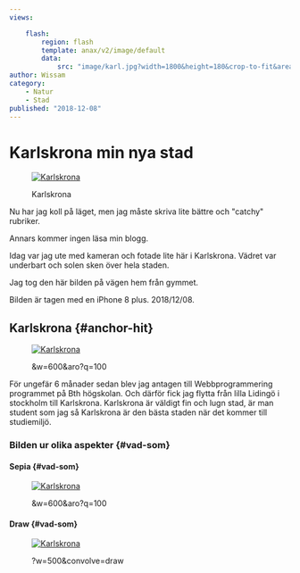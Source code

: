 ```yaml
---
views:

    flash:
        region: flash
        template: anax/v2/image/default
        data:
            src: "image/karl.jpg?width=1800&height=180&crop-to-fit&area=0,0,20,0&f0=brightness,5&f1=contrast,-10&sharpen"
author: Wissam
category:
    - Natur
    - Stad
published: "2018-12-08"
---
```

Karlskrona min nya stad
==================================

<figure class="figure right w25">
<a href="image/karl.jpg"><img src="image/karl.jpg?&q=100&w=200&h=200&crop-to-fit&area=0,20,25,10"alt="Karlskrona"></a>
   <figcaption>
       <p>Karlskrona </p>
   </figcaption>
</figure>

Nu har jag koll på läget, men jag måste skriva lite bättre och "catchy" rubriker.

Annars kommer ingen läsa min blogg.

Idag var jag ute med kameran och fotade lite här i Karlskrona.
Vädret var underbart och solen sken över hela staden.

Jag tog den här bilden på vägen hem från gymmet.

Bilden är tagen med en iPhone 8 plus. 2018/12/08.

<!--more-->





Karlskrona {#anchor-hit}
-----------------------------------

<figure class="figure center">
<a href="image/karl.jpg"><img src="image/karl.jpg&w=600&aro?q=100"alt="Karlskrona"></a>
   <figcaption>
       <p>&w=600&aro?q=100</p>
   </figcaption>
</figure>

För ungefär 6 månader sedan blev jag antagen till Webbprogrammering programmet på Bth högskolan. Och därför fick jag flytta från lilla Lidingö i stockholm till Karlskrona. Karlskrona är väldigt fin och lugn stad, är man student som jag så Karlskrona är den bästa staden när det kommer till studiemiljö.


### Bilden ur olika aspekter {#vad-som}

#### Sepia {#vad-som}


<figure class="figure center">
<a href="image/karl.jpg"><img src="image/karl.jpg&w=600&aro?q=100&sc=sepia"alt="Karlskrona"></a>
   <figcaption>
       <p>&w=600&aro?q=100</p>
   </figcaption>
</figure>

#### Draw {#vad-som}


<figure class="figure center">
<a href="image/karl.jpg"><img src="image/karl.jpg?w=500&convolve=draw"alt="Karlskrona"></a>
   <figcaption>
       <p>?w=500&convolve=draw</p>
   </figcaption>
</figure>
